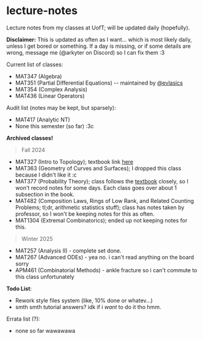 # lecture-notes
Lecture notes from my classes at UofT; will be updated daily (hopefully).

**Disclaimer:** This is updated as often as I want... which is most likely daily, unless I get bored or something. If a day is missing, or if some details are wrong, message me (@arkyter on Discord) so I can fix them :3

Current list of classes:
- MAT347 (Algebra)
- MAT351 (Partial Differential Equations) -- maintained by [@evlasics](https://github.com/evlasics)
- MAT354 (Complex Analysis)
- MAT436 (Linear Operators)

Audit list (notes may be kept, but sparsely):
- MAT417 (Analytic NT)
- None this semester (so far) :3c

**Archived classes!**

> Fall 2024
- MAT327 (Intro to Topology); textbook link [here](https://people.math.ethz.ch/~dkosanovic/24-FS/Munkres-Topology.pdf)
- MAT363 (Geometry of Curves and Surfaces); I dropped this class because I didn't like it :c
- MAT377 (Probability Theory); class follows the [textbook](https://drive.google.com/file/d/1Rpkr-NCEyqygvypR65RznaZkb36KHB29/view?pli=1) closely, so I won't record notes for some days. Each class goes over about 1 subsection in the book.
- MAT482 (Composition Laws, Rings of Low Rank, and Related Counting Problems; tl;dr, arithmetic statistics stuff); class has notes taken by professor, so I won't be keeping notes for this as often.
- MAT1304 (Extremal Combinatorics); ended up not keeping notes for this.

> Winter 2025
- MAT257 (Analysis II) - complete set done.
- MAT267 (Advanced ODEs) - yea no. i can't read anything on the board sorry
- APM461 (Combinatorial Methods) - ankle fracture so i can't commute to this class unfortunately


**Todo List**:
- Rework style files system (like, 10% done or whatev...)
- smth smth tutorial answers? idk if i *want* to do it tho hmm.

Errata list (?):
- none so far wawawawa
